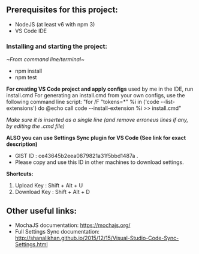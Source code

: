 ## Prerequisites for this project:
- NodeJS (at least v6 with npm 3)
- VS Code IDE

### Installing and starting the project:
_~From command line/terminal~_
- npm install
- npm test

**For creating VS Code project and apply configs** used by me in the IDE, run install.cmd
For generating an install.cmd from your own configs, use the following command line script:
"for /F "tokens=*" %i in ('code --list-extensions') do @echo call code --install-extension %i >> install.cmd"

_Make sure it is inserted as a single line (and remove erroneus lines if any, by editing the .cmd file)_

**ALSO you can use Settings Sync plugin for VS Code (See link for exact description)**
- GIST ID :  ce43645b2eea0879821a31f5bbd1487a .
- Please copy and use this ID in other machines to download settings.

**Shortcuts:**
1. Upload Key : Shift + Alt + U
2. Download Key : Shift + Alt + D

## Other useful links:
- MochaJS documentation: https://mochajs.org/
- Full Settings Sync documentation: http://shanalikhan.github.io/2015/12/15/Visual-Studio-Code-Sync-Settings.html
